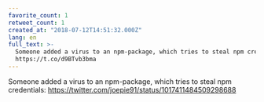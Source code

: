 ```yaml
---
favorite_count: 1
retweet_count: 1
created_at: "2018-07-12T14:51:32.000Z"
lang: en
full_text: >-
  Someone added a virus to an npm-package, which tries to steal npm credentials:
  https://t.co/d9BTvb3bma
---
```


Someone added a virus to an npm-package, which tries to steal npm credentials:
<https://twitter.com/joepie91/status/1017411484509298688>

